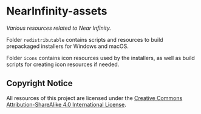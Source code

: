 # NearInfinity-assets
*Various resources related to Near Infinity.*

Folder `redistributable` contains scripts and resources to build prepackaged installers for Windows and macOS.

Folder `icons` contains icon resources used by the installers, as well as build scripts for creating icon resources if needed.

## Copyright Notice

All resources of this project are licensed under the [Creative Commons Attribution-ShareAlike 4.0 International License](http://creativecommons.org/licenses/by-sa/4.0/).
